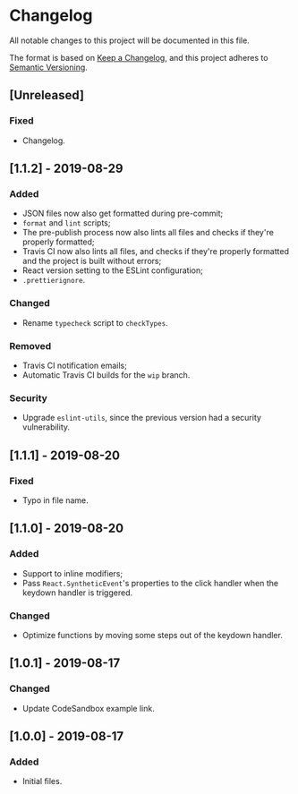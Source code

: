 # Changelog

All notable changes to this project will be documented in this file.

The format is based on [Keep a Changelog](https://keepachangelog.com/en/1.0.0/),
and this project adheres to [Semantic Versioning](https://semver.org/spec/v2.0.0.html).

## [Unreleased]

### Fixed

- Changelog.

## [1.1.2] - 2019-08-29

### Added

- JSON files now also get formatted during pre-commit;
- `format` and `lint` scripts;
- The pre-publish process now also lints all files and checks if they're properly formatted;
- Travis CI now also lints all files, and checks if they're properly formatted and the project is built without errors;
- React version setting to the ESLint configuration;
- `.prettierignore`.

### Changed

- Rename `typecheck` script to `checkTypes`.

### Removed

- Travis CI notification emails;
- Automatic Travis CI builds for the `wip` branch.

### Security

- Upgrade `eslint-utils`, since the previous version had a security vulnerability.

## [1.1.1] - 2019-08-20

### Fixed

- Typo in file name.

## [1.1.0] - 2019-08-20

### Added

- Support to inline modifiers;
- Pass `React.SyntheticEvent`'s properties to the click handler when the keydown handler is triggered.

### Changed

- Optimize functions by moving some steps out of the keydown handler.

## [1.0.1] - 2019-08-17

### Changed

- Update CodeSandbox example link.

## [1.0.0] - 2019-08-17

### Added

- Initial files.
